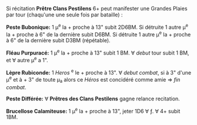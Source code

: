 Si récitation __Prêtre Clans Pestilens__ 6+ peut manifester une Grandes Plaies par tour (chaqu'une une seule fois par bataille) :

__Peste Bubonique:__ 1 μ<sup>e</sup> la + proche à 13" subit 2D6BM. 
Si détruite 1 autre μ<sup>e</sup> la + proche à 6" de la dernière subit D6BM.
Si détruite 1 autre μ<sup>e</sup> la + proche à 6" de la dernière subit D3BM (répétable).

__Fléau Purpuracé:__ 1 μ<sup>e</sup> la + proche à 13" subit 1 BM. 
∀ _debut_ tour subit 1 BM, et ∀ autre μ<sup>e</sup> a 1".

__Lèpre Rubiconde:__ 1 _Heros_ <sup>e</sup> le + proche à 13". 
∀ _debut combat_, si à 3" d'une μ<sup>e</sup> et à + 3" de toute μ<sub>a</sub> 
alors ce _Héros_ est concidéré comme amie => _fin combat_.
 
__Peste Différée:__ ∀ __Prêtres des Clans Pestilens__ gagne relance recitation. 

__Brucellose Calamiteuse:__ 1 μ<sup>e</sup> la + proche à 13", jeter 1D6 ∀ ƒ. ∀ 4+ subit 1BM.
